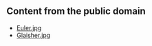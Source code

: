 
## Content from the public domain

- [Euler.jpg](https://commons.wikimedia.org/wiki/File:Leonhard_Euler_-_edit1.jpg)
- [Glaisher.jpg](https://commons.wikimedia.org/wiki/File:James_Whitbread_Lee_Glaisher.jpg) 
